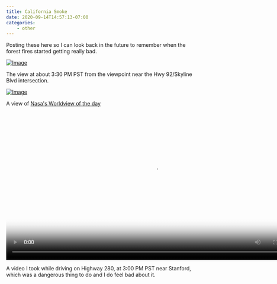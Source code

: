 ```yaml
---
title: California Smoke 
date: 2020-09-14T14:57:13-07:00
categories:
    - other
---
```


Posting these here so I can look back in the future to remember when the forest fires started getting really bad.

[![Image](https://pedaldp.s3-us-west-2.amazonaws.com/images/2020-09-14-california-smoke/thumb-DSC01617.jpeg)](https://pedaldp.s3-us-west-2.amazonaws.com/images/2020-09-14-california-smoke/DSC01617.jpeg)

The view at about 3:30 PM PST from the viewpoint near the Hwy 92/Skyline Blvd intersection.

<!--more-->

[![Image](https://pedaldp.s3-us-west-2.amazonaws.com/images/2020-09-14-california-smoke/thumb-calisept9th.png)](https://pedaldp.s3-us-west-2.amazonaws.com/images/2020-09-14-california-smoke/calisept9th.png)

A view of [Nasa's Worldview of the day](https://worldview.earthdata.nasa.gov/?v=-135.12119367633096,29.369035661141766,-104.87146973466949,42.9642333872211&t=2020-09-09-T09%3A51%3A30Z)

<video controls width=800 poster="https://pedaldp.s3-us-west-2.amazonaws.com/images/2020-09-14-california-smoke/calisept9thhwy280poster.png">
    <source src="https://pedaldp.s3-us-west-2.amazonaws.com/images/2020-09-14-california-smoke/calisept9thhwy280.mov" type="video/mp4">
</video>

A video I took while driving on Highway 280, at 3:00 PM PST near Stanford, which was a dangerous thing to do and I do feel bad about it.
